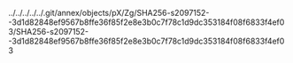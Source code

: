 ../../../../../.git/annex/objects/pX/Zg/SHA256-s2097152--3d1d82848ef9567b8ffe36f85f2e8e3b0c7f78c1d9dc353184f08f6833f4ef03/SHA256-s2097152--3d1d82848ef9567b8ffe36f85f2e8e3b0c7f78c1d9dc353184f08f6833f4ef03